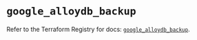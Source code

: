 # `google_alloydb_backup`

Refer to the Terraform Registry for docs: [`google_alloydb_backup`](https://registry.terraform.io/providers/hashicorp/google/6.38.0/docs/resources/alloydb_backup).
